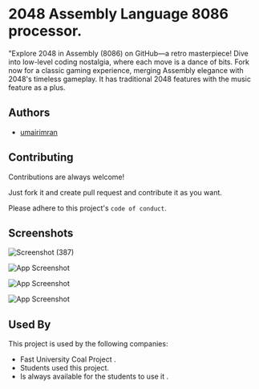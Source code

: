 
# 2048 Assembly Language 8086 processor.

"Explore 2048 in Assembly (8086) on GitHub—a retro masterpiece! Dive into low-level coding nostalgia, where each move is a dance of bits. Fork now for a classic gaming experience, merging Assembly elegance with 2048's timeless gameplay. It has traditional 2048 features with the music feature as a plus.


## Authors

- [umairimran](https://www.github.com/umairimran)


## Contributing

Contributions are always welcome!

Just fork it and create pull request and contribute it as you want.

Please adhere to this project's `code of conduct`.


## Screenshots

![![Screenshot (387)](https://github.com/umairimran/2048Game/assets/66002305/3794d548-6df2-442c-9ca0-ae2d8ea6e5eb)
](https://via.placeholder.com/468x300?text=App+Screenshot+Here)

![App Screenshot](https://via.placeholder.com/468x300?text=App+Screenshot+Here)

![App Screenshot](https://via.placeholder.com/468x300?text=App+Screenshot+Here)

![App Screenshot](https://via.placeholder.com/468x300?text=App+Screenshot+Here)


## Used By

This project is used by the following companies:

- Fast University Coal Project .
- Students used this project.
- Is always available for the students to use it .

